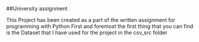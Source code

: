 ##University assignment 

This Project has been created as a part of the written assignment for programming with Python First and foremost the first thing that you can find is the Dataset that I have used for the project in the csv_src folder
